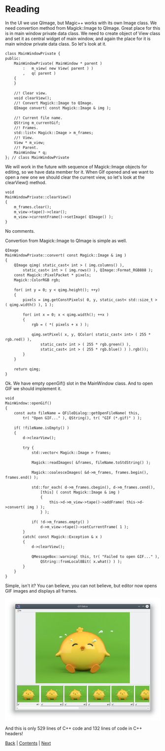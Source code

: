 # Reading

In the UI we use QImage, but Magic++ works with its own Image class.
We need convertion method from Magick::Image to QImage. Great place for this
is in main window private data class. We need to create object of View class
and set it as central widget of main window, and again the place for it
is main window private data class. So let's look at it.

```
class MainWindowPrivate {
public:
	MainWindowPrivate( MainWindow * parent )
		:	m_view( new View( parent ) )
		,	q( parent )
	{
	}

	//! Clear view.
	void clearView();
	//! Convert Magick::Image to QImage.
	QImage convert( const Magick::Image & img );

	//! Current file name.
	QString m_currentGif;
	//! Frames.
	std::list< Magick::Image > m_frames;
	//! View.
	View * m_view;
	//! Parent.
	MainWindow * q;
}; // class MainWindowPrivate
```

We will work in the future with sequence of Magick::Image objects for editing,
so we have data member for it. When GIf opened and we want to open a new one
we should clear the current view, so let's look at the clearView() method.

```
void
MainWindowPrivate::clearView()
{
	m_frames.clear();
	m_view->tape()->clear();
	m_view->currentFrame()->setImage( QImage() );
}
```

No comments.

Convertion from Magick::Image to QImage is simple as well.

```
QImage
MainWindowPrivate::convert( const Magick::Image & img )
{
    QImage qimg( static_cast< int > ( img.columns() ),
		static_cast< int > ( img.rows() ), QImage::Format_RGB888 );
    const Magick::PixelPacket * pixels;
    Magick::ColorRGB rgb;

    for( int y = 0; y < qimg.height(); ++y)
	{
        pixels = img.getConstPixels( 0, y, static_cast< std::size_t > ( qimg.width() ), 1 );

        for( int x = 0; x < qimg.width(); ++x )
		{
            rgb = ( *( pixels + x ) );

            qimg.setPixel( x, y, QColor( static_cast< int> ( 255 * rgb.red() ),
				static_cast< int > ( 255 * rgb.green() ),
				static_cast< int > ( 255 * rgb.blue() ) ).rgb());
        }
    }

	return qimg;
}
```

Ok. We have empty openGif() slot in the MainWindow class. And to open GIF we should
implement it.

```
void
MainWindow::openGif()
{
	const auto fileName = QFileDialog::getOpenFileName( this,
		tr( "Open GIF..." ), QString(), tr( "GIF (*.gif)" ) );

	if( !fileName.isEmpty() )
	{
		d->clearView();

		try {
			std::vector< Magick::Image > frames;

			Magick::readImages( &frames, fileName.toStdString() );

			Magick::coalesceImages( &d->m_frames, frames.begin(), frames.end() );

			std::for_each( d->m_frames.cbegin(), d->m_frames.cend(),
				[this] ( const Magick::Image & img )
				{
					this->d->m_view->tape()->addFrame( this->d->convert( img ) );
				} );

			if( !d->m_frames.empty() )
				d->m_view->tape()->setCurrentFrame( 1 );
		}
		catch( const Magick::Exception & x )
		{
			d->clearView();

			QMessageBox::warning( this, tr( "Failed to open GIF..." ),
				QString::fromLocal8Bit( x.what() ) );
		}
	}
}
```

Simple, isn't it? You can believe, you can not believe, but editor now opens
GIF images and displays all frames.

![Opened GIF](img/opened.png)

And this is only 529 lines of C\+\+ code and 132 lines of code in C\+\+ headers!

[Back](view.md) | [Contents](README.md) | [Next](reading.md)